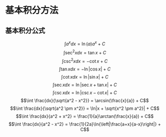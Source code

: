 # 基本积分方法

## 基本积分公式

$$\int a^xdx = \ln(a) a^x + C$$
$$\int \sec^2xdx = \tan x + C$$
$$\int \csc^2xdx = -\cot x + C$$
$$\int \tan xdx = -\ln|\cos x| + C$$
$$\int \cot xdx = \ln|\sin x| + C$$
$$\int \sec xdx = \ln|\sec x + \tan x| + C$$
$$\int \csc xdx = \ln|\csc x - \cot x| + C$$
$$\int \frac{dx}{\sqrt{a^2 - x^2}} = \arcsin(\frac{x}{a}) + C$$
$$\int \frac{dx}{\sqrt{a^2 \pm x^2}} = \ln|x + \sqrt{x^2 \pm a^2}| + C$$
$$\int \frac{dx}{a^2 + x^2} = \frac{1}{a}\arctan(\frac{x}{a}) + C$$
$$\int \frac{dx}{a^2 - x^2} = \frac{1}{2a}\ln{\left|\frac{a+x}{a-x}\right|} + C$$

